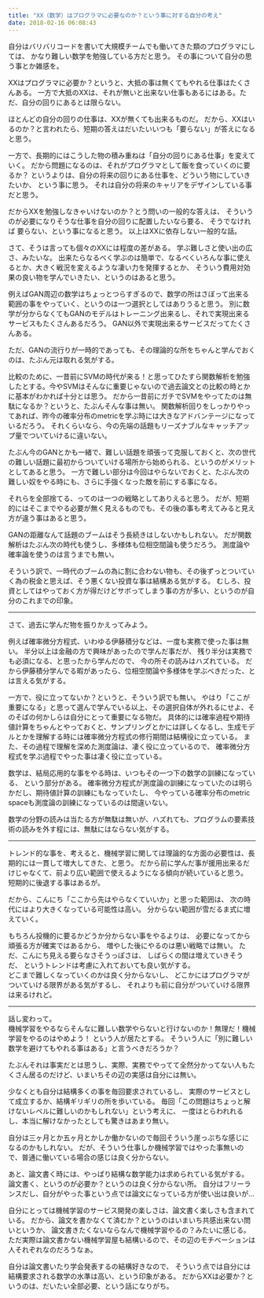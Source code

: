 ```yaml
---
title: "XX（数学）はプログラマに必要なのか？という事に対する自分の考え"
date: 2018-02-16 06:08:43
---
```


自分はバリバリコードを書いて大規模チームでも働いてきた類のプログラマにしては、
かなり難しい数学を勉強している方だと思う。
その事について自分の思う事とか雑感を。

XXはプログラマに必要か？というと、大抵の事は無くてもやれる仕事はたくさんある。
一方で大抵のXXは、それが無いと出来ない仕事もあるにはある。ただ、自分の回りにあるとは限らない。

ほとんどの自分の回りの仕事は、XXが無くても出来るものだ。
だから、XXはいるのか？と言われたら、短期の答えはだいたいいつも「要らない」が答えになると思う。

一方で、長期的にはこうした物の積み重ねは「自分の回りにある仕事」を変えていく。
だから問題になるのは、それがプログラマとして飯を食っていくのに要るか？
というよりは、自分の将来の回りにある仕事を、どういう物にしていきたいか、
という事に思う。
それは自分の将来のキャリアをデザインしている事だと思う。

だからXXを勉強しなきゃいけないのか？とう問いの一般的な答えは、
そういうのが必要になりそうな仕事を自分の回りに配置したいなら要る、
そうでなければ 要らない、という事になると思う。
以上はXXに依存しない一般的な話。

さて、そうは言っても個々のXXには程度の差がある。
学ぶ難しさと使い出の広さ、みたいな。
出来たらなるべく学ぶのは簡単で、なるべくいろんな事に使えるとか、大きく戦況を変えるような凄い力を発揮するとか、
そういう費用対効果の良い物を学んでいきたい、というのはあると思う。

例えばGAN周辺の数学はちょっとつらすぎるので、数学の所はさぼって出来る範囲の事をやっていく、というのは一つ選択としてはありうると思う。
別に数学が分からなくてもGANのモデルはトレーニング出来るし、それで実現出来るサービスもたくさんあるだろう。
GAN以外で実現出来るサービスだってたくさんある。

ただ、GANの流行りが一時的であっても、その理論的な所をちゃんと学んでおくのは、たぶん元は取れる気がする。

比較のために、一昔前にSVMの時代が来る！と思ってひたすら関数解析を勉強したとする。今やSVMはそんなに重要じゃないので過去論文との比較の時とかに基本がわかれば十分とは思う。
だから一昔前にガチでSVMをやってたのは無駄になるか？というと、たぶんそんな事は無い。
関数解析回りをしっかりやってあれば、昨今の確率分布のmetricを学ぶ時には大きなアドバンテージになっているだろう。
それくらいなら、今の先端の話題もリーズナブルなキャッチアップ量でついていけるに違いない。

たぶん今のGANとかも一緒で、難しい話題を頑張って克服しておくと、次の世代の難しい話題に最初からついていける場所から始められる、というのがメリットとしてあると思う。
一方で難しい部分は今回はやらないでおくと、たぶん次の難しい奴をやる時にも、さらに手強くなった敵を前にする事になる。

それらを全部捨てる、ってのは一つの戦略としてありえると思う。
だが、短期的にはそこまでやる必要が無く見えるものでも、その後の事も考えてみると見え方が違う事はあると思う。

GANの距離なんて話題のブームはそう長続きはしないかもしれない。
だが関数解析はたぶん次の時代も使うし、多様体も位相空間論も使うだろう。
測度論や確率論を使うのは言うまでも無い。

そういう訳で、一時代のブームの為に割に合わない物も、その後ずっとついていく為の税金と思えば、そう悪くない投資な事は結構ある気がする。
むしろ、投資としてはやっておく方が得だけどサボってしまう事の方が多い、というのが自分のこれまでの印象。

----

さて、過去に学んだ物を振りかえってみよう。

例えば確率微分方程式、いわゆる伊藤積分などは、一度も実務で使った事は無い。
半分以上は金融の方で興味があったので学んだ事だが、
残り半分は実務でも必須になる、と思ったから学んだので、
今の所その読みはハズれている。
だから伊藤積分学んでる暇があったら、位相空間論や多様体を学ぶべきだった、とは言える気がする。

一方で、役に立ってないか？というと、そういう訳でも無い。
やはり「ここが重要になる」と思って選んで学んでいる以上、その選択自体が外れるにせよ、そのそばの何かしらは自分にとって重要になる物だ。
具体的には確率過程や期待値計算をちゃんとやっておくと、サンプリングとかには詳しくなるし、生成モデルとかを理解する時には確率微分方程式の修行期間は結構役に立っている。
また、その過程で理解を深めた測度論は、凄く役に立っているので、
確率微分方程式を学ぶ過程でやった事は凄く役に立っている。

数学は、結局応用的な事をやる時は、いつもその一つ下の数学の訓練になっている、
という部分がある。
確率微分方程式が測度論の訓練になっていたのは明らかだし、期待値計算の訓練にもなっていたし、
今やっている確率分布のmetric spaceも測度論の訓練になっているのは間違いない。

数学の分野の読みは当たる方が無駄は無いが、ハズれても、プログラムの要素技術の読みを外す程には、無駄にはならない気がする。

----

トレンド的な事を、考えると、機械学習に関しては理論的な方面の必要性は、長期的には一貫して増大してきた、と思う。
だから前に学んだ事が援用出来るだけじゃなくて、前より広い範囲で使えるようになる傾向が続いていると思う。
短期的に後退する事はあるが。

だから、こんにち「ここから先はやらなくていいか」と思った範囲は、
次の時代にはより大きくなっている可能性は高い。
分からない範囲が雪だるま式に増えていく。

もちろん投機的に要るかどうか分からない事をやるよりは、
必要になってから頑張る方が確実ではあるから、
増やした後にやるのは悪い戦略では無い。
ただ、こんにち見える要らなさそうっぽさは、
しばらくの間は増えていきそうだ、
というトレンドは考慮に入れておいても良い気がする。  
どこまで難しくなっていくのかは良く分からないし、
どこかにはプログラマがついていける限界がある気がするし、
それよりも前に自分がついていける限界は来るけれど。


----

話し変わって。  
機械学習をやるならそんなに難しい数学やらないと行けないのか！無理だ！機械学習をやるのはやめよう！
という人が居たとする。
そういう人に「別に難しい数学を避けてもやれる事はある」と言うべきだろうか？

たぶんそれは事実だとは思うし、実際、実務でやってて全然分かってない人もたくさん居るのだけど、いまいちその辺の実感は自分には無い。

少なくとも自分は結構多くの事を毎回要求されているし、
実際のサービスとして成立するか、結構ギリギリの所を歩いている。
毎回「この問題はちょっと解けないレベルに難しいのかもしれない」という考えに、
一度はとらわれれるし、本当に解けなかったとしても驚きはあまり無い。

自分は三ヶ月とか五ヶ月とかしか働かないので毎回そういう崖っぷちな感じになるのかもしれない。
だが、そういう仕事しか機械学習ではやった事無いので、普通に働いている場合の感じは良く分からない。

あと、論文書く時には、やっぱり結構な数学能力は求められている気がする。
論文書く、というのが必要か？というのは良く分からない所。
自分はフリーランスだし、自分がやった事という点では論文になっている方が使い出は良いが…

自分にとっては機械学習のサービス開発の楽しさは、論文書く楽しさも含まれている。
だから、論文を書かなくて済むか？というのはいまいち共感出来ない問いというか、
論文書きたくないならなんで機械学習やるの？みたいに感じる。
ただ実際は論文書かない機械学習屋も結構いるので、その辺のモチベーションは人それぞれなのだろうなぁ。

自分は論文書いたり学会発表するの結構好きなので、
そういう点では自分には結構要求される数学の水準は高い、という印象がある。
だからXXは必要か？というのは、だいたい全部必要、という話になりがち。
